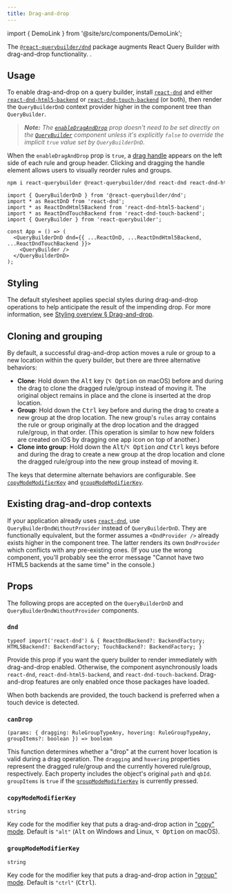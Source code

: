 ```yaml
---
title: Drag-and-drop
---
```


import { DemoLink } from '@site/src/components/DemoLink';

The [`@react-querybuilder/dnd`](https://www.npmjs.com/package/@react-querybuilder/dnd) package augments React Query Builder with drag-and-drop functionality. <DemoLink option="enableDragAndDrop" />.

## Usage

To enable drag-and-drop on a query builder, install [`react-dnd`](https://www.npmjs.com/package/react-dnd) and either [`react-dnd-html5-backend`](https://www.npmjs.com/package/react-dnd-html5-backend) or [`react-dnd-touch-backend`](https://www.npmjs.com/package/react-dnd-touch-backend) (or both), then render the `QueryBuilderDnD` context provider higher in the component tree than `QueryBuilder`.

> _**Note:** The [`enableDragAndDrop`](./components/querybuilder#enabledraganddrop) prop doesn't need to be set directly on the [`QueryBuilder`](./components/querybuilder) component unless it's explicitly `false` to override the implicit `true` value set by `QueryBuilderDnD`._

When the `enableDragAndDrop` prop is `true`, a [drag handle](./components/draghandle) appears on the left side of each rule and group header. Clicking and dragging the handle element allows users to visually reorder rules and groups.

```bash npm2yarn
npm i react-querybuilder @react-querybuilder/dnd react-dnd react-dnd-html5-backend react-dnd-touch-backend
```

```tsx
import { QueryBuilderDnD } from '@react-querybuilder/dnd';
import * as ReactDnD from 'react-dnd';
import * as ReactDndHtml5Backend from 'react-dnd-html5-backend';
import * as ReactDndTouchBackend from 'react-dnd-touch-backend';
import { QueryBuilder } from 'react-querybuilder';

const App = () => (
  <QueryBuilderDnD dnd={{ ...ReactDnD, ...ReactDndHtml5Backend, ...ReactDndTouchBackend }}>
    <QueryBuilder />
  </QueryBuilderDnD>
);
```

## Styling

The default stylesheet applies special styles during drag-and-drop operations to help anticipate the result of the impending drop. For more information, see [Styling overview § Drag-and-drop](./styling/overview#drag-and-drop).

## Cloning and grouping

By default, a successful drag-and-drop action moves a rule or group to a new location within the query builder, but there are three alternative behaviors:

- **Clone**: Hold down the <kbd>Alt</kbd> key (<kbd>⌥ Option</kbd> on macOS) before and during the drag to clone the dragged rule/group instead of moving it. The original object remains in place and the clone is inserted at the drop location.
- **Group**: Hold down the <kbd>Ctrl</kbd> key before and during the drag to create a new group at the drop location. The new group's `rules` array contains the rule or group originally at the drop location and the dragged rule/group, in that order. (This operation is similar to how new folders are created on iOS by dragging one app icon on top of another.)
- **Clone into group**: Hold down the <kbd>Alt</kbd>/<kbd>⌥ Option</kbd> _and_ <kbd>Ctrl</kbd> keys before and during the drag to create a new group at the drop location and clone the dragged rule/group into the new group instead of moving it.

The keys that determine alternate behaviors are configurable. See [`copyModeModifierKey`](#copymodemodifierkey) and [`groupModeModifierKey`](#groupmodemodifierkey).

## Existing drag-and-drop contexts

If your application already uses [`react-dnd`](https://react-dnd.github.io/react-dnd/), use `QueryBuilderDndWithoutProvider` instead of `QueryBuilderDnD`. They are functionally equivalent, but the former assumes a `<DndProvider />` already exists higher in the component tree. The latter renders its own `DndProvider` which conflicts with any pre-existing ones. (If you use the wrong component, you'll probably see the error message "Cannot have two HTML5 backends at the same time" in the console.)

## Props

The following props are accepted on the `QueryBuilderDnD` and `QueryBuilderDndWithoutProvider` components.

### `dnd`

`typeof import('react-dnd') & { ReactDndBackend?: BackendFactory; HTML5Backend?: BackendFactory; TouchBackend?: BackendFactory; }`

Provide this prop if you want the query builder to render immediately with drag-and-drop enabled. Otherwise, the component asynchronously loads `react-dnd`, `react-dnd-html5-backend`, and `react-dnd-touch-backend`. Drag-and-drop features are only enabled once those packages have loaded.

When both backends are provided, the touch backend is preferred when a touch device is detected.

### `canDrop`

`(params: { dragging: RuleGroupTypeAny, hovering: RuleGroupTypeAny, groupItems?: boolean }) => boolean`

This function determines whether a "drop" at the current hover location is valid during a drag operation. The `dragging` and `hovering` properties represent the dragged rule/group and the currently hovered rule/group, respectively. Each property includes the object's original `path` and `qbId`. `groupItems` is `true` if the [`groupModeModifierKey`](#groupmodemodifierkey) is currently pressed.

### `copyModeModifierKey`

`string`

Key code for the modifier key that puts a drag-and-drop action in ["copy" mode](#cloning-and-grouping). Default is `"alt"` (<kbd>Alt</kbd> on Windows and Linux, <kbd>⌥ Option</kbd> on macOS).

### `groupModeModifierKey`

`string`

Key code for the modifier key that puts a drag-and-drop action in ["group" mode](#cloning-and-grouping). Default is `"ctrl"` (<kbd>Ctrl</kbd>).
